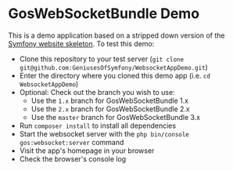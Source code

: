 GosWebSocketBundle Demo
=======================

This is a demo application based on a stripped down version of the [Symfony website skeleton](https://github.com/symfony/website-skeleton). To test this demo:

- Clone this repository to your test server (`git clone git@github.com:GeniusesOfSymfony/WebsocketAppDemo.git`)
- Enter the directory where you cloned this demo app (i.e. `cd WebsocketAppDemo`)
- Optional: Check out the branch you wish to use:
    - Use the `1.x` branch for GosWebSocketBundle 1.x
    - Use the `2.x` branch for GosWebSocketBundle 2.x
    - Use the `master` branch for GosWebSocketBundle 3.x
- Run `composer install` to install all dependencies
- Start the websocket server with the `php bin/console gos:websocket:server` command
- Visit the app's homepage in your browser
- Check the browser's console log
